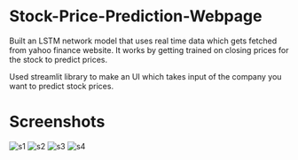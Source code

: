 # Stock-Price-Prediction-Webpage
Built an LSTM network model that uses real time data which gets fetched from yahoo finance website. It works by getting trained on
closing prices for the stock to predict prices.

Used streamlit library to make an UI which takes input of the company you want to predict stock prices.

# Screenshots
![s1](https://user-images.githubusercontent.com/91589008/190440455-b35f082e-a860-4f33-8abe-cf889250bbc2.png)
![s2](https://user-images.githubusercontent.com/91589008/190440465-9df4f736-93a4-4492-a3cc-4ddf094c3105.png)
![s3](https://user-images.githubusercontent.com/91589008/190440472-596432a9-2981-4f41-b85c-9cf60f8a1961.png)
![s4](https://user-images.githubusercontent.com/91589008/190440489-54173f08-8611-417f-b042-2f341b962e81.png)
